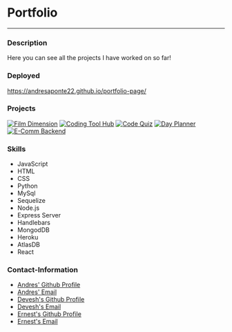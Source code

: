 # Portfolio
----

### Description
Here you can see all the projects I have worked on so far!

### Deployed
https://andresaponte22.github.io/portfolio-page/

### Projects
[![Film Dimension](https://i.imgur.com/wbdXWcb.png)](https://andresaponte22.github.io/film-dimension/)
[![Coding Tool Hub](https://i.imgur.com/Bx8Quxh.png)](https://codingtoolhub.herokuapp.com/)
[![Code Quiz](https://i.imgur.com/e7Rr4hR.png)](https://andresaponte22.github.io/code-quiz/)
[![Day Planner](https://i.imgur.com/O1vKeH1.png)](https://andresaponte22.github.io/day-planner/)
[![E-Comm Backend](https://i.imgur.com/YHnHUxQ.png)](https://github.com/andresaponte22/ecomm-backend)


### Skills
* JavaScript
* HTML
* CSS
* Python
* MySql
* Sequelize
* Node.js
* Express Server
* Handlebars
* MongodDB
* Heroku
* AtlasDB
* React

### Contact-Information
* [Andres' Github Profile](https://github.com/andresaponte22)
* [Andres' Email](andresaponte.f@gmail.com)
* [Devesh's Github Profile]()
* [Devesh's Email]()
* [Ernest's Github Profile]()
* [Ernest's Email]()


